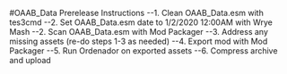 #OAAB_Data Prerelease Instructions
--1. Clean OAAB_Data.esm with tes3cmd
--2. Set OAAB_Data.esm date to 1/2/2020 12:00AM with Wrye Mash
--2. Scan OAAB_Data.esm with Mod Packager
--3. Address any missing assets (re-do steps 1-3 as needed)
--4. Export mod with Mod Packager
--5. Run Ordenador on exported assets
--6. Compress archive and upload